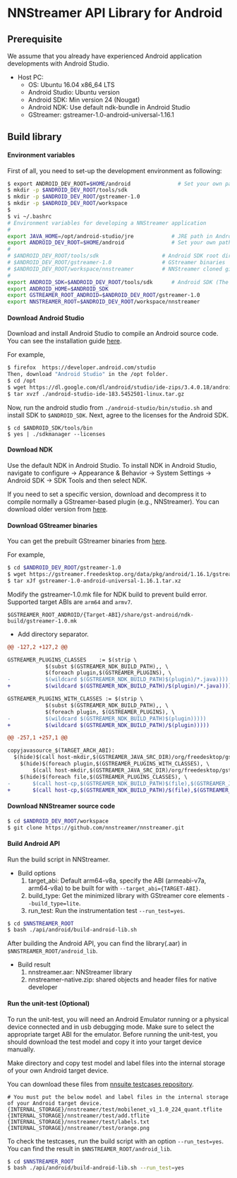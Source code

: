 # NNStreamer API Library for Android

## Prerequisite

We assume that you already have experienced Android application developments with Android Studio.

 * Host PC:
   * OS: Ubuntu 16.04 x86_64 LTS
   * Android Studio: Ubuntu version
   * Android SDK: Min version 24 (Nougat)
   * Android NDK: Use default ndk-bundle in Android Studio
   * GStreamer: gstreamer-1.0-android-universal-1.16.1

## Build library

#### Environment variables

First of all, you need to set-up the development environment as following:

```bash
$ export ANDROID_DEV_ROOT=$HOME/android               # Set your own path (The default path will be "$HOME/Android".)
$ mkdir -p $ANDROID_DEV_ROOT/tools/sdk
$ mkdir -p $ANDROID_DEV_ROOT/gstreamer-1.0
$ mkdir -p $ANDROID_DEV_ROOT/workspace
$
$ vi ~/.bashrc
# Environment variables for developing a NNStreamer application
#
export JAVA_HOME=/opt/android-studio/jre            # JRE path in Android Studio
export ANDROID_DEV_ROOT=$HOME/android               # Set your own path (The default path will be "$HOME/Android".)
#
# $ANDROID_DEV_ROOT/tools/sdk                    # Android SDK root directory (default location: $HOME/Android/Sdk)
# $ANDROID_DEV_ROOT/gstreamer-1.0                # GStreamer binaries
# $ANDROID_DEV_ROOT/workspace/nnstreamer         # NNStreamer cloned git repository
#
export ANDROID_SDK=$ANDROID_DEV_ROOT/tools/sdk      # Android SDK (The default path will be "$HOME/Android/Sdk".)
export ANDROID_HOME=$ANDROID_SDK
export GSTREAMER_ROOT_ANDROID=$ANDROID_DEV_ROOT/gstreamer-1.0
export NNSTREAMER_ROOT=$ANDROID_DEV_ROOT/workspace/nnstreamer
```

#### Download Android Studio

Download and install Android Studio to compile an Android source code.
You can see the installation guide [here](https://developer.android.com/studio/install).

For example,
```bash
$ firefox  https://developer.android.com/studio
Then, download "Android Studio" in the /opt folder.
$ cd /opt
$ wget https://dl.google.com/dl/android/studio/ide-zips/3.4.0.18/android-studio-ide-183.5452501-linux.tar.gz
$ tar xvzf ./android-studio-ide-183.5452501-linux.tar.gz
```

Now, run the android studio from `./android-studio/bin/studio.sh` and install SDK to `$ANDROID_SDK`.
Next, agree to the licenses for the Android SDK.
```
$ cd $ANDROID_SDK/tools/bin
$ yes | ./sdkmanager --licenses
```

#### Download NDK

Use the default NDK in Android Studio.
To install NDK in Android Studio, navigate to configure -> Appearance & Behavior -> System Settings -> Android SDK -> SDK Tools and then select NDK.

If you need to set a specific version, download and decompress it to compile normally a GStreamer-based plugin (e.g., NNStreamer).
You can download older version from [here](https://developer.android.com/ndk/downloads/older_releases.html).

#### Download GStreamer binaries

You can get the prebuilt GStreamer binaries from [here](https://gstreamer.freedesktop.org/data/pkg/android/).

For example,
```bash
$ cd $ANDROID_DEV_ROOT/gstreamer-1.0
$ wget https://gstreamer.freedesktop.org/data/pkg/android/1.16.1/gstreamer-1.0-android-universal-1.16.1.tar.xz
$ tar xJf gstreamer-1.0-android-universal-1.16.1.tar.xz
```

Modify the gstreamer-1.0.mk file for NDK build to prevent build error.
Supported target ABIs are `arm64` and `armv7`.

```
$GSTREAMER_ROOT_ANDROID/{Target-ABI}/share/gst-android/ndk-build/gstreamer-1.0.mk
```

- Add directory separator.

```diff
@@ -127,2 +127,2 @@

GSTREAMER_PLUGINS_CLASSES    := $(strip \
            $(subst $(GSTREAMER_NDK_BUILD_PATH),, \
            $(foreach plugin,$(GSTREAMER_PLUGINS), \
-           $(wildcard $(GSTREAMER_NDK_BUILD_PATH)$(plugin)/*.java))))
+           $(wildcard $(GSTREAMER_NDK_BUILD_PATH)/$(plugin)/*.java))))

GSTREAMER_PLUGINS_WITH_CLASSES := $(strip \
            $(subst $(GSTREAMER_NDK_BUILD_PATH),, \
            $(foreach plugin, $(GSTREAMER_PLUGINS), \
-           $(wildcard $(GSTREAMER_NDK_BUILD_PATH)$(plugin)))))
+           $(wildcard $(GSTREAMER_NDK_BUILD_PATH)/$(plugin)))))

@@ -257,1 +257,1 @@

copyjavasource_$(TARGET_ARCH_ABI):
  $(hide)$(call host-mkdir,$(GSTREAMER_JAVA_SRC_DIR)/org/freedesktop/gstreamer)
    $(hide)$(foreach plugin,$(GSTREAMER_PLUGINS_WITH_CLASSES), \
        $(call host-mkdir,$(GSTREAMER_JAVA_SRC_DIR)/org/freedesktop/gstreamer/$(plugin)) && ) echo Done mkdir
    $(hide)$(foreach file,$(GSTREAMER_PLUGINS_CLASSES), \
-       $(call host-cp,$(GSTREAMER_NDK_BUILD_PATH)$(file),$(GSTREAMER_JAVA_SRC_DIR)/org/freedesktop/gstreamer/$(file)) && ) echo Done cp
+       $(call host-cp,$(GSTREAMER_NDK_BUILD_PATH)/$(file),$(GSTREAMER_JAVA_SRC_DIR)/org/freedesktop/gstreamer/$(file)) && ) echo Done cp
```

#### Download NNStreamer source code

```bash
$ cd $ANDROID_DEV_ROOT/workspace
$ git clone https://github.com/nnstreamer/nnstreamer.git
```

#### Build Android API

Run the build script in NNStreamer.

- Build options
  1. target_abi: Default arm64-v8a, specify the ABI (armeabi-v7a, arm64-v8a) to be built for with `--target_abi={TARGET-ABI}`.
  2. build_type: Get the minimized library with GStreamer core elements `--build_type=lite`.
  3. run_test: Run the instrumentation test `--run_test=yes`.

```bash
$ cd $NNSTREAMER_ROOT
$ bash ./api/android/build-android-lib.sh
```

After building the Android API, you can find the library(.aar) in `$NNSTREAMER_ROOT/android_lib`.
- Build result
  1. nnstreamer.aar: NNStreamer library
  2. nnstreamer-native.zip: shared objects and header files for native developer

#### Run the unit-test (Optional)

To run the unit-test, you will need an Android Emulator running or a physical device connected and in usb debugging mode.
Make sure to select the appropriate target ABI for the emulator.
Before running the unit-test, you should download the test model and copy it into your target device manually.

Make directory and copy test model and label files into the internal storage of your own Android target device.

You can download these files from [nnsuite testcases repository](https://github.com/nnsuite/testcases/tree/master/DeepLearningModels/tensorflow-lite/Mobilenet_v1_1.0_224_quant).

```
# You must put the below model and label files in the internal storage of your Android target device.
{INTERNAL_STORAGE}/nnstreamer/test/mobilenet_v1_1.0_224_quant.tflite
{INTERNAL_STORAGE}/nnstreamer/test/add.tflite
{INTERNAL_STORAGE}/nnstreamer/test/labels.txt
{INTERNAL_STORAGE}/nnstreamer/test/orange.png
```

To check the testcases, run the build script with an option ```--run_test=yes```.
You can find the result in ```$NNSTREAMER_ROOT/android_lib```.

```bash
$ cd $NNSTREAMER_ROOT
$ bash ./api/android/build-android-lib.sh --run_test=yes
```

